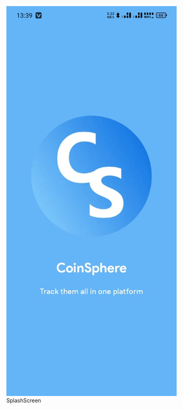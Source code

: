 
![Image_Alt](https://github.com/Dev-Micah/CoinSphere/blob/34450ea1fade3699c5364f4f88a2a79c5f0fe4f0/SplashScreen.jpg)
SplashScreen
